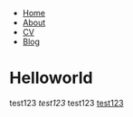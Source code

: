 <!DOCTYPE html>
<html>
    <head>
        <title>cnleelin page</title>
    </head>
    <body>
        <nav>
            <ul>
                <li><a href="/">Home</a></li>
                <li><a href="/http://space.bilibili.com/420322">About</a></li>
                <li><a href="/cv">CV</a></li>
                <li><a href="/blog">Blog</a></li>
            </ul>
        </nav>
        <div class="container">
            <div class="blurb">
                <h1>Helloworld</h1>
                <p>test123 <em>test123</em> test123 <a href="/about">test123</a></p>
            </div><!-- /.blurb -->
        </div><!-- /.container -->
        <footer>

